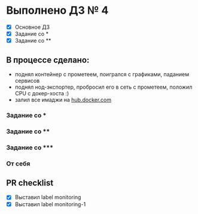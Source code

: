 # Выполнено ДЗ № 4
 - [X] Основное ДЗ
 - [X] Задание со *
 - [X] Задание со **

## В процессе сделано:
- поднял контейнер с прометеем, поигрался с графиками, паданием сервисов
- поднял нод-экспортер, пробросил его в сеть с прометеем, положил CPU с докер-хоста :)
- залил все имаджи на [hub.docker.com](https://hub.docker.com/u/vasyakrg)

### Задание со *
### Задание со **
### Задание со ***


### От себя

## PR checklist
  - [X] Выставил label monitoring
  - [X] Выставил label monitoring-1
